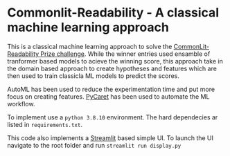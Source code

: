 # Commonlit-Readability - A classical machine learning approach

This is a classical machine learning approach to solve the [CommonLit-Readability Prize challenge](https://www.kaggle.com/c/commonlitreadabilityprize).
While the winner entries used ensamble of tranformer based models to acieve the winning score, this approach take in the domain based approach to create hypotheses and features which are then used to train classicla  ML models to predict the scores. 

AutoML has been used to reduce the experimentation time and put more focus on creating features. [PyCaret](https://github.com/pycaret/pycaret) has been used to automate the ML workflow.

To implement use a `python 3.8.10` environment. The hard dependecies ar listed in `requirements.txt`.

This code also implements a [Streamlit](https://streamlit.io/) based simple UI. To launch the UI navigate to the root folder and run
`streamlit run display.py`
